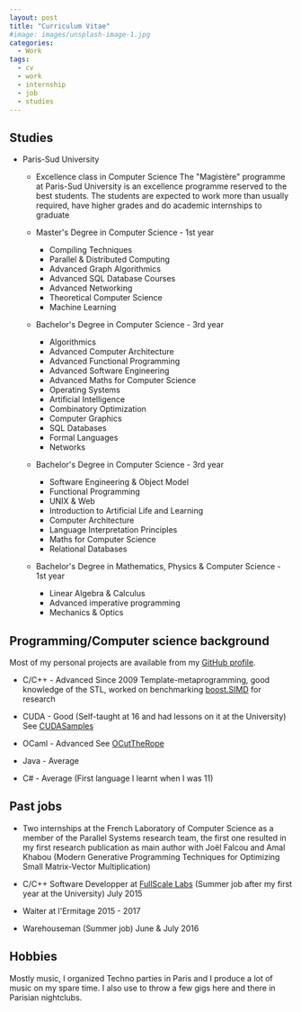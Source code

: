 ```yaml
---
layout: post
title: "Curriculum Vitae"
#image: images/unsplash-image-1.jpg
categories:
  - Work
tags:
  - cv
  - work
  - internship
  - job
  - studies
---
```


##  Studies

- Paris-Sud University
  - Excellence class in Computer Science
    The "Magistère" programme at Paris-Sud University is an excellence programme reserved to the best students. The students are expected to work more than usually required, have higher grades and do academic internships to graduate

  - Master's Degree in Computer Science - 1st year
    * Compiling Techniques
    * Parallel & Distributed Computing
    * Advanced Graph Algorithmics
    * Advanced SQL Database Courses
    * Advanced Networking
    * Theoretical Computer Science
    * Machine Learning

  - Bachelor's Degree in Computer Science - 3rd year
    * Algorithmics
    * Advanced Computer Architecture
    * Advanced Functional Programming
    * Advanced Software Engineering
    * Advanced Maths for Computer Science
    * Operating Systems
    * Artificial Intelligence
    * Combinatory Optimization
    * Computer Graphics
    * SQL Databases
    * Formal Languages
    * Networks

  - Bachelor's Degree in Computer Science - 3rd year
    * Software Engineering & Object Model
    * Functional Programming
    * UNIX & Web
    * Introduction to Artificial Life and Learning
    * Computer Architecture
    * Language Interpretation Principles
    * Maths for Computer Science
    * Relational Databases

  - Bachelor's Degree in Mathematics, Physics & Computer Science - 1st year
    * Linear Algebra & Calculus
    * Advanced imperative programming
    * Mechanics & Optics

##  Programming/Computer science background

Most of my personal projects are available from my [GitHub profile](https://github.com/JPenuchot).

- C/C++ - Advanced
  Since 2009
  Template-metaprogramming, good knowledge of the STL, worked on benchmarking [boost.SIMD](https://github.com/NumScale/boost.simd) for research

- CUDA - Good
  (Self-taught at 16 and had lessons on it at the University)
  See [CUDASamples](https://github.com/JPenuchot/CUDA_Samples)

- OCaml - Advanced
  See [OCutTheRope](https://github.com/JPenuchot/OCutTheRope)

- Java - Average

- C# - Average
  (First language I learnt when I was 11)

##  Past jobs

- Two internships at the French Laboratory of Computer Science as a member of the Parallel Systems research team, the first one resulted in my first research publication as main author with Joël Falcou and Amal Khabou (Modern Generative Programming Techniques for Optimizing Small Matrix-Vector Multiplication)

- C/C++ Software Developper at [FullScale Labs](http://www.fullscale-labs.com/index.php/) (Summer job after my first year at the University)
  July 2015

- Waiter at l'Ermitage
  2015 - 2017

- Warehouseman (Summer job)
  June & July 2016

## Hobbies

Mostly music, I organized Techno parties in Paris and I produce a lot of music on my spare time. I also use to throw a few gigs here and there in Parisian nightclubs.
